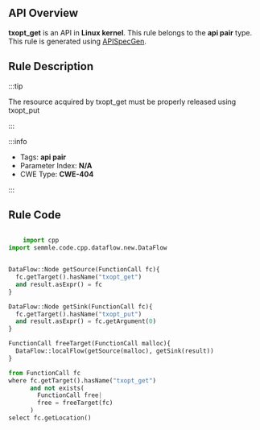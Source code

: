 ---
---


## API Overview
**txopt_get** is an API in **Linux kernel**. This rule belongs to the **api pair** type. This rule is generated using [APISpecGen](../../tools/APISpecGen).
## Rule Description

:::tip

The resource acquired by txopt_get must be properly released using txopt_put

:::

:::info

- Tags: **api pair**
- Parameter Index: **N/A**
- CWE Type: **CWE-404**

:::

## Rule Code
```python

    import cpp
import semmle.code.cpp.dataflow.new.DataFlow


DataFlow::Node getSource(FunctionCall fc){
  fc.getTarget().hasName("txopt_get")
  and result.asExpr() = fc
}

DataFlow::Node getSink(FunctionCall fc){
  fc.getTarget().hasName("txopt_put")
  and result.asExpr() = fc.getArgument(0)
}

FunctionCall freeTarget(FunctionCall malloc){
  DataFlow::localFlow(getSource(malloc), getSink(result))
}

from FunctionCall fc
where fc.getTarget().hasName("txopt_get")
      and not exists(
        FunctionCall free| 
        free = freeTarget(fc)
      )
select fc.getLocation()

    
```
